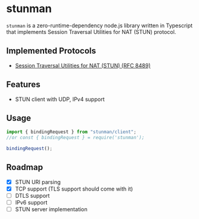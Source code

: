 # stunman

`stunman` is a zero-runtime-dependency node.js library written in Typescript that implements Session Traversal Utilities for
NAT (STUN) protocol.

## Implemented Protocols

- [Session Traversal Utilities for NAT (STUN) (RFC 8489)](https://datatracker.ietf.org/doc/html/rfc8489)

## Features

- STUN client with UDP, IPv4 support

## Usage

```typescript
import { bindingRequest } from "stunman/client";
//or const { bindingRequest } = require('stunman');

bindingRequest();
```

## Roadmap

- [x] STUN URI parsing
- [x] TCP support (TLS support should come with it)
- [ ] DTLS support
- [ ] IPv6 support
- [ ] STUN server implementation
